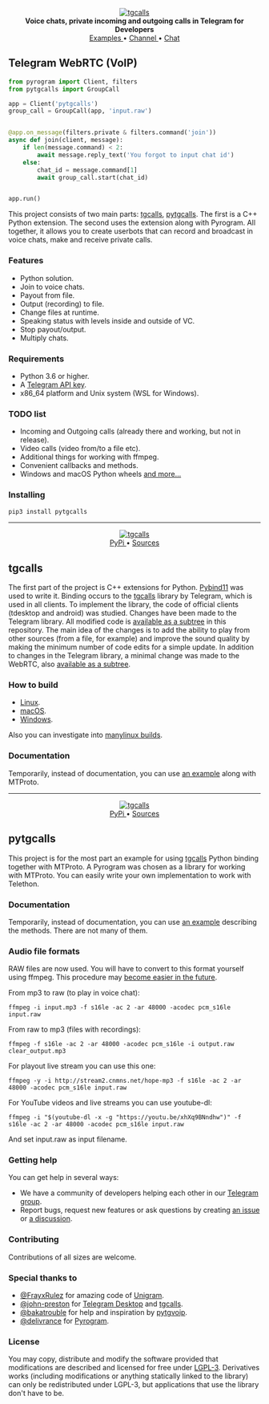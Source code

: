 <p align="center">
    <a href="https://github.com/MarshalX/tgcalls">
        <img src=".github/images/logo.png" alt="tgcalls">
    </a>
    <br>
    <b>Voice chats, private incoming and outgoing calls in Telegram for Developers</b>
    <br>
    <a href="https://github.com/MarshalX/tgcalls/tree/main/examples">
        Examples
    </a>
    •
    <a href="https://t.me/tgcallslib">
        Channel
    </a>
    •
    <a href="https://t.me/tgcallschat">
        Chat
    </a>
</p>

## Telegram WebRTC (VoIP)

```python
from pyrogram import Client, filters
from pytgcalls import GroupCall

app = Client('pytgcalls')
group_call = GroupCall(app, 'input.raw')


@app.on_message(filters.private & filters.command('join'))
async def join(client, message):
    if len(message.command) < 2:
        await message.reply_text('You forgot to input chat id')
    else:
        chat_id = message.command[1]
        await group_call.start(chat_id)


app.run()

```

This project consists of two main parts: [tgcalls](#tgcalls), [pytgcalls](#pytgcalls).
The first is a C++ Python extension. 
The second uses the extension along with Pyrogram.
All together, it allows you to create userbots that can record and 
broadcast in voice chats, make and receive private calls.

### Features
- Python solution.
- Join to voice chats.
- Payout from file.
- Output (recording) to file.
- Change files at runtime.
- Speaking status with levels inside and outside of VC.
- Stop payout/output.
- Multiply chats.

### Requirements

- Python 3.6 or higher.
- A [Telegram API key](https://docs.pyrogram.org/intro/setup#api-keys).
- x86_64 platform and Unix system (WSL for Windows).


### TODO list
- Incoming and Outgoing calls (already there and working, but not in release).
- Video calls (video from/to a file etc).
- Additional things for working with ffmpeg.
- Convenient callbacks and methods.
- Windows and macOS Python wheels
[and more...](https://github.com/MarshalX/tgcalls/issues)

### Installing

``` bash
pip3 install pytgcalls
```

<hr>
<p align="center">
    <a href="https://github.com/MarshalX/tgcalls">
        <img src=".github/images/tgcalls.png" alt="tgcalls">
    </a>
    <br>
    <a href="https://pypi.org/project/tgcalls/">
        PyPi
    </a>
    •
    <a href="https://github.com/MarshalX/tgcalls/tree/main/tgcalls">
        Sources
    </a>
</p>

## tgcalls 

The first part of the project is C++ extensions for Python. [Pybind11](https://github.com/pybind/pybind11)
was used to write it. Binding occurs to the [tgcalls](https://github.com/TelegramMessenger/tgcalls)
library by Telegram, which is used in all clients. 
To implement the library, the code of official clients (tdesktop and android) was studied.
Changes have been made to the Telegram library. 
All modified code is [available as a subtree](https://github.com/MarshalX/tgcalls/tree/main/tgcalls/third_party/lib_tgcalls)
in this repository. The main idea of the changes is to add the ability to play 
from other sources (from a file, for example) and improve the sound quality by making the minimum number 
of code edits for a simple update.
In addition to changes in the Telegram library, a minimal change was made to the WebRTC,
also [available as a subtree](https://github.com/MarshalX/tgcalls/tree/main/tgcalls/third_party/webrtc).

### How to build

- [Linux](build/ubuntu).
- [macOS](build/macos).
- [Windows](build/windows).

Also you can investigate into [manylinux builds](build/manylinux).

### Documentation

Temporarily, instead of documentation, you can use [an example](pytgcalls/pytgcalls)
along with MTProto.

<hr>
<p align="center">
    <a href="https://github.com/MarshalX/tgcalls">
        <img src=".github/images/pytgcalls.png" alt="tgcalls">
    </a>
    <br>
    <a href="https://pypi.org/project/pytgcalls/">
        PyPi
    </a>
    •
    <a href="https://github.com/MarshalX/tgcalls/tree/main/pytgcalls">
        Sources
    </a>
</p>

## pytgcalls 

This project is for the most part an example for using [tgcalls](#tgcalls) 
Python binding together with MTProto.
A Pyrogram was chosen as a library for working with MTProto. 
You can easily write your own implementation to work with Telethon.

### Documentation

Temporarily, instead of documentation, you can use [an example](examples/playout.py) 
describing the methods. There are not many of them.

### Audio file formats

RAW files are now used. You will have to convert to this format yourself
using ffmpeg. This procedure may [become easier in the future](https://github.com/MarshalX/tgcalls/issues/15).

From mp3 to raw (to play in voice chat):
```
ffmpeg -i input.mp3 -f s16le -ac 2 -ar 48000 -acodec pcm_s16le input.raw
```

From raw to mp3 (files with recordings):
```
ffmpeg -f s16le -ac 2 -ar 48000 -acodec pcm_s16le -i output.raw clear_output.mp3
```

For playout live stream you can use this one:
```
ffmpeg -y -i http://stream2.cnmns.net/hope-mp3 -f s16le -ac 2 -ar 48000 -acodec pcm_s16le input.raw
```

For YouTube videos and live streams you can use youtube-dl:
```
ffmpeg -i "$(youtube-dl -x -g "https://youtu.be/xhXq9BNndhw")" -f s16le -ac 2 -ar 48000 -acodec pcm_s16le input.raw
```

And set input.raw as input filename.

### Getting help

You can get help in several ways:
- We have a community of developers helping each other in our 
[Telegram group](https://t.me/tgcallschat).
- Report bugs, request new features or ask questions by creating 
[an issue](https://github.com/MarshalX/tgcalls/issues/new) or 
[a discussion](https://github.com/MarshalX/tgcalls/discussions/new).

### Contributing

Contributions of all sizes are welcome.

### Special thanks to

- [@FrayxRulez](https://github.com/FrayxRulez) for amazing code of [Unigram](https://github.com/UnigramDev/Unigram).
- [@john-preston](https://github.com/john-preston) for [Telegram Desktop](https://github.com/telegramdesktop/tdesktop) and [tgcalls](https://github.com/TelegramMessenger/tgcalls).
- [@bakatrouble](https://github.com/bakatrouble/) for help and inspiration by [pytgvoip](https://github.com/bakatrouble/pytgvoip).
- [@delivrance](https://github.com/delivrance) for [Pyrogram](https://github.com/pyrogram/pyrogram).

### License

You may copy, distribute and modify the software provided that modifications
are described and licensed for free under [LGPL-3](https://www.gnu.org/licenses/lgpl-3.0.html).
Derivatives works (including modifications or anything statically
linked to the library) can only be redistributed under LGPL-3, but
applications that use the library don't have to be.
